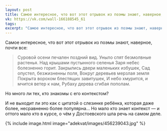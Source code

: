 ```yaml
---
layout: post
title: Самое интересное, что вот этот отрывок из поэмы знают, наверное, почти все
vk: https://vk.com/wall-166188545_61
tags: 
excerpt: "Самое интересное, что вот этот отрывок из поэмы знают, наверное, почти все:"
---
```

Самое интересное, что вот этот отрывок из поэмы знают, наверное, почти все:

> Суровой осени печален поздний вид.
> Уныло спят безмолвные растенья.
> Над крышами пустынного селенья
> Заря небес болезненно горит.
> Закрылись двери маленьких избушек,
> Сад опустел, безжизненны поля,
> Вокруг деревьев мерзлая земля
> Покрыта ворохом блестящих завитушек,
> И небо хмурится, и мчится ветер к нам,
> Рубаху дерева сгибая пополам.

Но много ли тех, кто знакомы с его контекстом? 

И не выходит ли это как с цитатой о слезинке ребёнка, которая даже более, несравненно более популярна... Но мало кто знает контекст — и оттого мало кто в курсе, о чём у Достоевского шла речь на самом деле.

{% include image.html image="adekvat/images/456239043.jpg" %}